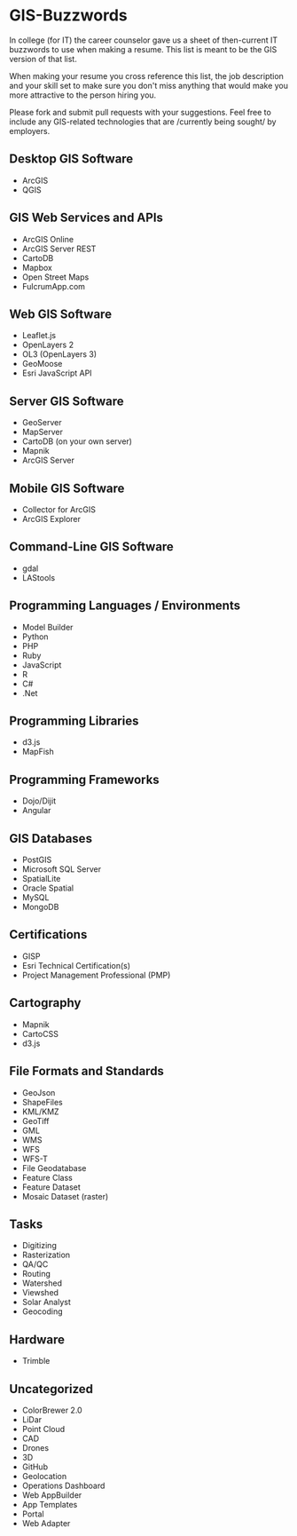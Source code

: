 # GIS-Buzzwords

In college (for IT) the career counselor gave us a sheet of then-current IT buzzwords to use when making a resume. This list is meant to be the GIS version of that list. 

When making your resume you cross reference this list, the job description and your skill set to make sure you don't miss anything that would make you more attractive to the person hiring you. 

Please fork and submit pull requests with your suggestions. Feel free to include any GIS-related technologies that are /currently being sought/ by employers. 


## Desktop GIS Software

 * ArcGIS
 * QGIS

## GIS Web Services and APIs

 * ArcGIS Online
 * ArcGIS Server REST
 * CartoDB
 * Mapbox
 * Open Street Maps
 * FulcrumApp.com

## Web GIS Software

 * Leaflet.js
 * OpenLayers 2
 * OL3 (OpenLayers 3)
 * GeoMoose
 * Esri JavaScript API

## Server GIS Software

 * GeoServer
 * MapServer
 * CartoDB (on your own server)
 * Mapnik
 * ArcGIS Server

## Mobile GIS Software

 * Collector for ArcGIS
 * ArcGIS Explorer

## Command-Line GIS Software

 * gdal
 * LAStools

## Programming Languages / Environments

 * Model Builder
 * Python
 * PHP
 * Ruby
 * JavaScript
 * R
 * C#
 * .Net

## Programming Libraries
 
 * d3.js
 * MapFish

## Programming Frameworks

 * Dojo/Dijit
 * Angular

## GIS Databases

 * PostGIS
 * Microsoft SQL Server
 * SpatialLite
 * Oracle Spatial
 * MySQL
 * MongoDB

## Certifications

 * GISP
 * Esri Technical Certification(s)
 * Project Management Professional (PMP)

## Cartography

 * Mapnik
 * CartoCSS
 * d3.js

## File Formats and Standards

 * GeoJson
 * ShapeFiles
 * KML/KMZ
 * GeoTiff
 * GML
 * WMS
 * WFS
 * WFS-T
 * File Geodatabase
 * Feature Class
 * Feature Dataset
 * Mosaic Dataset (raster)

## Tasks

 * Digitizing
 * Rasterization
 * QA/QC
 * Routing
 * Watershed
 * Viewshed
 * Solar Analyst
 * Geocoding

## Hardware
  
 * Trimble

## Uncategorized

 * ColorBrewer 2.0
 * LiDar
 * Point Cloud
 * CAD
 * Drones
 * 3D
 * GitHub
 * Geolocation
 * Operations Dashboard
 * Web AppBuilder
 * App Templates
 * Portal
 * Web Adapter
